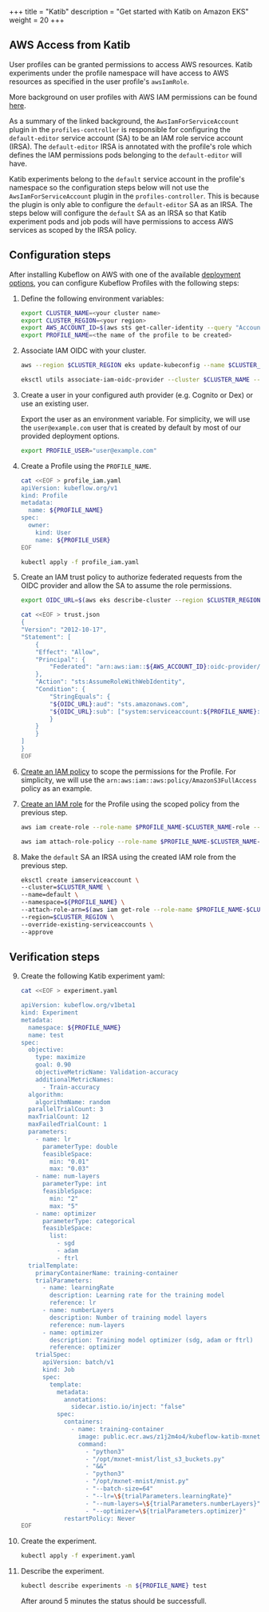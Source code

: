 +++
title = "Katib"
description = "Get started with Katib on Amazon EKS"
weight = 20
+++

## AWS Access from Katib

User profiles can be granted permissions to access AWS resources. Katib experiments under the profile namespace will have access to AWS resources as specified in the user profile's `awsIamRole`.

More background on user profiles with AWS IAM permissions can be found [here](./profiles.md#iam-roles-for-service-accounts).

As a summary of the linked background, the `AwsIamForServiceAccount` plugin in the `profiles-controller` is responsible for configuring the `default-editor` service account (SA) to be an IAM role service account (IRSA). The `default-editor` IRSA is annotated with the profile's role which defines the IAM permissions pods belonging to the `default-editor` will have.

Katib experiments belong to the `default` service account in the profile's namespace so the configuration steps below will not use the `AwsIamForServiceAccount` plugin in the `profiles-controller`. This is because the plugin is only able to configure the `default-editor` SA as an IRSA. The steps below will configure the `default` SA as an IRSA so that Katib experiment pods and job pods will have permissions to access AWS services as scoped by the IRSA policy.

## Configuration steps

After installing Kubeflow on AWS with one of the available [deployment options](/kubeflow-manifests/docs/deployment/), you can configure Kubeflow Profiles with the following steps:

1. Define the following environment variables:

   ```bash
   export CLUSTER_NAME=<your cluster name>
   export CLUSTER_REGION=<your region>
   export AWS_ACCOUNT_ID=$(aws sts get-caller-identity --query "Account" --output text)
   export PROFILE_NAME=<the name of the profile to be created>
   ```

2. Associate IAM OIDC with your cluster.

   ```bash
   aws --region $CLUSTER_REGION eks update-kubeconfig --name $CLUSTER_NAME

   eksctl utils associate-iam-oidc-provider --cluster $CLUSTER_NAME --region $CLUSTER_REGION --approve
   ```

3. Create a user in your configured auth provider (e.g. Cognito or Dex) or use an existing user.

   Export the user as an environment variable. For simplicity, we will use the `user@example.com` user that is created by default by most of our provided deployment options.

   ```bash
   export PROFILE_USER="user@example.com"
   ```

4. Create a Profile using the `PROFILE_NAME`.

   ```bash
   cat <<EOF > profile_iam.yaml
   apiVersion: kubeflow.org/v1
   kind: Profile
   metadata:
     name: ${PROFILE_NAME}
   spec:
     owner:
       kind: User
       name: ${PROFILE_USER}
   EOF

   kubectl apply -f profile_iam.yaml
   ```

5. Create an IAM trust policy to authorize federated requests from the OIDC provider and allow the SA to assume the role permissions.

   ```bash
   export OIDC_URL=$(aws eks describe-cluster --region $CLUSTER_REGION --name $CLUSTER_NAME  --query "cluster.identity.oidc.issuer" --output text | cut -c9-)

   cat <<EOF > trust.json
   {
   "Version": "2012-10-17",
   "Statement": [
       {
       "Effect": "Allow",
       "Principal": {
           "Federated": "arn:aws:iam::${AWS_ACCOUNT_ID}:oidc-provider/${OIDC_URL}"
       },
       "Action": "sts:AssumeRoleWithWebIdentity",
       "Condition": {
           "StringEquals": {
           "${OIDC_URL}:aud": "sts.amazonaws.com",
           "${OIDC_URL}:sub": ["system:serviceaccount:${PROFILE_NAME}:default-editor"]
           }
       }
       }
   ]
   }
   EOF
   ```

6. [Create an IAM policy](https://docs.aws.amazon.com/IAM/latest/UserGuide/access_policies_create.html) to scope the permissions for the Profile. For simplicity, we will use the `arn:aws:iam::aws:policy/AmazonS3FullAccess` policy as an example.

7. [Create an IAM role](https://docs.aws.amazon.com/IAM/latest/UserGuide/id_roles_create.html) for the Profile using the scoped policy from the previous step.

   ```bash
   aws iam create-role --role-name $PROFILE_NAME-$CLUSTER_NAME-role --assume-role-policy-document file://trust.json

   aws iam attach-role-policy --role-name $PROFILE_NAME-$CLUSTER_NAME-role --policy-arn arn:aws:iam::aws:policy/AmazonS3FullAccess
   ```

8. Make the `default` SA an IRSA using the created IAM role from the previous step.

   ```bash
   eksctl create iamserviceaccount \
   --cluster=$CLUSTER_NAME \
   --name=default \
   --namespace=${PROFILE_NAME} \
   --attach-role-arn=$(aws iam get-role --role-name $PROFILE_NAME-$CLUSTER_NAME-role --query "Role.Arn" --output text) \
   --region=$CLUSTER_REGION \
   --override-existing-serviceaccounts \
   --approve
   ```

## Verification steps

9. Create the following Katib experiment yaml:

   ```bash
   cat <<EOF > experiment.yaml

   apiVersion: kubeflow.org/v1beta1
   kind: Experiment
   metadata:
     namespace: ${PROFILE_NAME}
     name: test
   spec:
     objective:
       type: maximize
       goal: 0.90
       objectiveMetricName: Validation-accuracy
       additionalMetricNames:
         - Train-accuracy
     algorithm:
       algorithmName: random
     parallelTrialCount: 3
     maxTrialCount: 12
     maxFailedTrialCount: 1
     parameters:
       - name: lr
         parameterType: double
         feasibleSpace:
           min: "0.01"
           max: "0.03"
       - name: num-layers
         parameterType: int
         feasibleSpace:
           min: "2"
           max: "5"
       - name: optimizer
         parameterType: categorical
         feasibleSpace:
           list:
             - sgd
             - adam
             - ftrl
     trialTemplate:
       primaryContainerName: training-container
       trialParameters:
         - name: learningRate
           description: Learning rate for the training model
           reference: lr
         - name: numberLayers
           description: Number of training model layers
           reference: num-layers
         - name: optimizer
           description: Training model optimizer (sdg, adam or ftrl)
           reference: optimizer
       trialSpec:
         apiVersion: batch/v1
         kind: Job
         spec:
           template:
             metadata:
               annotations:
                 sidecar.istio.io/inject: "false"
             spec:
               containers:
                 - name: training-container
                   image: public.ecr.aws/z1j2m4o4/kubeflow-katib-mxnet-mnist:latest
                   command:
                     - "python3"
                     - "/opt/mxnet-mnist/list_s3_buckets.py"
                     - "&&"
                     - "python3"
                     - "/opt/mxnet-mnist/mnist.py"
                     - "--batch-size=64"
                     - "--lr=\${trialParameters.learningRate}"
                     - "--num-layers=\${trialParameters.numberLayers}"
                     - "--optimizer=\${trialParameters.optimizer}"
               restartPolicy: Never
   EOF
   ```

10. Create the experiment.

    ```bash
    kubectl apply -f experiment.yaml
    ```

11. Describe the experiment.

    ```bash
    kubectl describe experiments -n ${PROFILE_NAME} test
    ```

    After around 5 minutes the status should be successfull.
